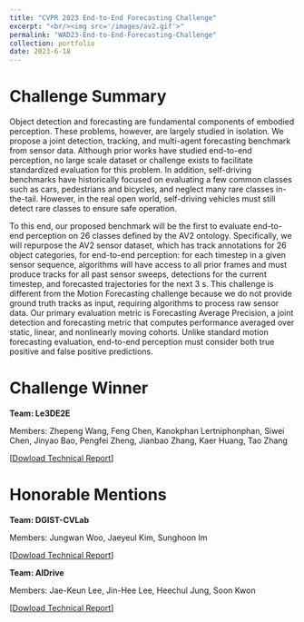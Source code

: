 ```yaml
---
title: "CVPR 2023 End-to-End Forecasting Challenge"
excerpt: "<br/><img src='/images/av2.gif'>"
permalink: "WAD23-End-to-End-Forecasting-Challenge"
collection: portfolio
date: 2023-6-18
---
```


# Challenge Summary
Object detection and forecasting are fundamental components of embodied perception. These problems, however, are largely studied in isolation. We propose a joint detection, tracking, and multi-agent forecasting benchmark from sensor data. Although prior works have studied end-to-end perception, no large scale dataset or challenge exists to facilitate standardized evaluation for this problem. In addition, self-driving benchmarks have historically focused on evaluating a few common classes such as cars, pedestrians and bicycles, and neglect many rare classes in-the-tail. However, in the real open world, self-driving vehicles must still detect rare classes to ensure safe operation.

To this end, our proposed benchmark will be the first to evaluate end-to-end perception on 26 classes defined by the AV2 ontology. Specifically, we will repurpose the AV2 sensor dataset, which has track annotations for 26 object categories, for end-to-end perception: for each timestep in a given sensor sequence, algorithms will have access to all prior frames and must produce tracks for all past sensor sweeps, detections for the current timestep, and forecasted trajectories for the next 3 s. This challenge is different from the Motion Forecasting challenge because we do not provide ground truth tracks as input, requiring algorithms to process raw sensor data. Our primary evaluation metric is Forecasting Average Precision, a joint detection and forecasting metric that computes performance averaged over static, linear, and nonlinearly moving cohorts. Unlike standard motion forecasting evaluation, end-to-end perception must consider both true positive and false positive predictions.

# Challenge Winner
**Team: Le3DE2E**

Members: Zhepeng Wang, Feng Chen, Kanokphan Lertniphonphan, Siwei Chen, Jinyao Bao, Pengfei Zheng, Jianbao Zhang, Kaer Huang, Tao Zhang


[[Dowload Technical Report](http://neeharperi.com/files/le3de2e_techreport_cvprw23.pdf)]

# Honorable Mentions
**Team: DGIST-CVLab**

Members: Jungwan Woo, Jaeyeul Kim, Sunghoon Im


[[Dowload Technical Report](http://neeharperi.com/files/dgist-cvlab_techreport_cvprw23.pdf)]


**Team: AIDrive**

Members: Jae-Keun Lee, Jin-Hee Lee, Heechul Jung, Soon Kwon


[[Dowload Technical Report](http://neeharperi.com/files/aidrive_techreport_cvprw23.pdf)]
